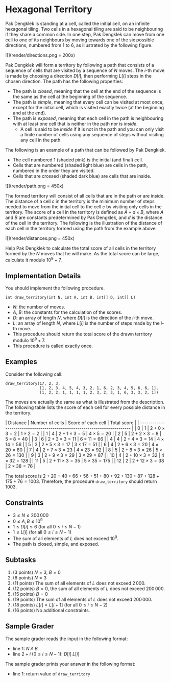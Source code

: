 # Hexagonal Territory

Pak Dengklek is standing at a cell, called the initial cell, on an infinite hexagonal tiling.
Two cells in a hexagonal tiling are said to be neighbouring if they share a common side.
In one step, Pak Dengklek can move from one cell to one of its neighbours by moving towards one of the six possible directions, numbered from $1$ to $6$, as illustrated by the following figure.

![](render/directions.png = 200x)

Pak Dengklek will form a territory by following a path that consists of a sequence of cells that are visited by a sequence of $N$ moves.
The $i$-th move is made by choosing a direction $D[i]$, then performing $L[i]$ steps in the chosen direction.
The path has the following properties:
* The path is *closed*, meaning that the cell at the end of the sequence is the same as the cell at the beginning of the sequence.
* The path is *simple*, meaning that every cell can be visited at most once, except for the initial cell, which is visited exactly twice (at the beginning and at the end).
* The path is *exposed*, meaning that each cell in the path is neighbouring with at least one cell that is neither in the path nor is *inside*.
  * A cell is said to be *inside* if it is not in the path and you can only visit a finite number of cells using any sequence of steps without visiting any cell in the path.

The following is an example of a path that can be followed by Pak Dengklek.

* The cell numbered $1$ (shaded pink) is the initial (and final) cell.
* Cells that are numbered (shaded light blue) are cells in the path, numbered in the order they are visited.
* Cells that are crossed (shaded dark blue) are cells that are inside.

![](render/path.png = 450x)

The formed territory will consist of all cells that are in the path or are inside.
The distance of a cell $c$ in the territory is the minimum number of steps needed to move from the initial cell to the cell $c$ by visiting only cells in the territory.
The score of a cell in the territory is defined as $A + d \times B$, where $A$ and $B$ are constants predetermined by Pak Dengklek, and $d$ is the distance of the cell in the territory.
The following is the illustration of the distance of each cell in the territory formed using the path from the example above.

![](render/distances.png = 450x)

Help Pak Dengklek to calculate the total score of all cells in the territory formed by the $N$ moves that he will make. As the total score can be large, calculate it modulo $10^9 + 7$.

## Implementation Details

You should implement the following procedure.

```
int draw_territory(int N, int A, int B, int[] D, int[] L)
```

* $N$: the number of moves.
* $A$, $B$: the constants for the calculation of the scores.
* $D$: an array of length $N$, where $D[i]$ is the direction of the $i$-th move.
* $L$: an array of length $N$, where $L[i]$ is the number of steps made by the $i$-th move.
* This procedure should return the total score of the drawn territory modulo $10^9 + 7$.
* This procedure is called exactly once.

## Examples

Consider the following call:

```
draw_territory(17, 2, 3,
               [1, 2, 3, 4, 5, 4, 3, 2, 1, 6, 2, 3, 4, 5, 6, 6, 1],
               [1, 2, 2, 1, 1, 1, 1, 2, 3, 2, 3, 1, 6, 3, 3, 2, 1])
```

The moves are actually the same as what is illustrated from the description.
The following table lists the score of each cell for every possible distance in the territory.

| Distance | Number of cells | Score of each cell     | Total score         |
| ------------------------------------------------------------------------- |
| $0$      | $1$             | $2 + 0 \times 3 = 2$   | $1 \times 2 = 2$    |
| $1$      | $4$             | $2 + 1 \times 3 = 5$   | $4 \times 5 = 20$   |
| $2$      | $5$             | $2 + 2 \times 3 = 8$   | $5 \times 8 = 40$   |
| $3$      | $6$             | $2 + 3 \times 3 = 11$  | $6 \times 11 = 66$  |
| $4$      | $4$             | $2 + 4 \times 3 = 14$  | $4 \times 14 = 56$  |
| $5$      | $3$             | $2 + 5 \times 3 = 17$  | $3 \times 17 = 51$  |
| $6$      | $4$             | $2 + 6 \times 3 = 20$  | $4 \times 20 = 80$  |
| $7$      | $4$             | $2 + 7 \times 3 = 23$  | $4 \times 23 = 92$  |
| $8$      | $5$             | $2 + 8 \times 3 = 26$  | $5 \times 26 = 130$ |
| $9$      | $3$             | $2 + 9 \times 3 = 29$  | $3 \times 29 = 87$ |
| $10$     | $4$             | $2 + 10 \times 3 = 32$ | $4 \times 32 = 128$ |
| $11$     | $5$             | $2 + 11 \times 3 = 35$ | $5 \times 35 = 175$ |
| $12$     | $2$             | $2 + 12 \times 3 = 38$ | $2 \times 38 = 76$  |

The total score is $2 + 20 + 40 + 66 + 56 + 51 + 80 + 92 + 130 + 87 + 128 + 175 + 76 = 1003$.
Therefore, the procedure `draw_territory` should return $1003$.

## Constraints

* $3 \le N \le 200\,000$
* $0 \le A, B \le 10^9$
* $1 \le D[i] \le 6$ (for all $0 \le i \le N - 1$)
* $1 \le L[i]$ (for all $0 \le i \le N - 1$)
* The sum of all elements of $L$ does not exceed $10^9$.
* The path is closed, simple, and exposed.

## Subtasks

1. (3 points) $N = 3$, $B = 0$
1. (6 points) $N = 3$
1. (11 points) The sum of all elements of $L$ does not exceed $2\,000$.
1. (12 points) $B = 0$, the sum of all elements of $L$ does not exceed $200\,000$.
1. (15 points) $B = 0$
1. (19 points) The sum of all elements of $L$ does not exceed $200\,000$.
1. (18 points) $L[i] = L[i + 1]$ (for all $0 \le i \le N - 2$)
1. (16 points) No additional constraints.

## Sample Grader

The sample grader reads the input in the following format:

* line $1$: $N \; A \; B$
* line $2 + i$ ($0 \le i \le N - 1$): $D[i] \; L[i]$

The sample grader prints your answer in the following format:

* line $1$: return value of `draw_territory`
